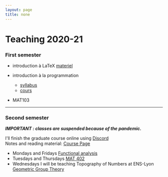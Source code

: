 ```yaml
---
layout: page
title: none
---
```


# Teaching 2020-21


### First semester


- introduction à LaTeX [materiel](./LATEX/)
- introduction à la programmation 
  - [syllabus](./syllabus.md)
  - [cours](./PROG/index.md)

- MAT103



---
 
### Second semester

***IMPORTANT : classes are suspended because of the pandemic.***

I'll finish the graduate course online using 
[Discord](https://discord.gg/gQjp36) <br>
Notes and reading material:
<a href="https://macbuse.github.io/M2R_2019/"> Course Page </a>

- Mondays and Fridays [Functional analysis](./FN_ANAL) 
- Tuesdays and Thursdays [MAT 402](./MAT402)
- Wednesdays I will be teaching Topography of Numbers at ENS-Lyon [Geometric Group Theory](./GPE_ENS_2021)

